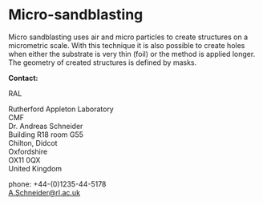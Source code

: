 # Micro-sandblasting

Micro sandblasting uses air and micro particles to create structures on a micrometric scale. With this technique it is also possible to create holes when either the substrate is very thin (foil) or the method is applied longer. The geometry of created structures is defined by masks.
<!--break-->
__Contact:__

RAL

Rutherford Appleton Laboratory  
CMF  
Dr. Andreas Schneider  
Building R18 room G55   
Chilton, Didcot  
Oxfordshire   
OX11 0QX   
United Kingdom

phone: +44-(0)1235-44-5178  
A.Schneider@rl.ac.uk
